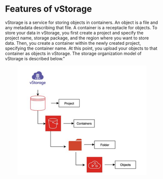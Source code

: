# Features of vStorage

vStorage is a service for storing objects in containers. An object is a file and any metadata describing that file. A container is a receptacle for objects. To store your data in vStorage, you first create a project and specify the project name, storage package, and the region where you want to store data. Then, you create a container within the newly created project, specifying the container name. At this point, you upload your objects to that container as objects in vStorage. The storage organization model of vStorage is described below."

<figure><img src="../../../../.gitbook/assets/image (1) (1) (1) (1) (1) (1) (1) (1) (1) (1) (1) (1) (1).png" alt=""><figcaption></figcaption></figure>
